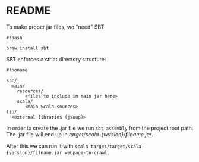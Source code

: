 # README #

To make proper jar files, we "need" SBT 
```
#!bash

brew install sbt
```
SBT enforces a strict directory structure:

```
#!noname

src/
  main/
    resources/
       <files to include in main jar here>
    scala/
       <main Scala sources>
lib/
  <external libraries (jsoup)>
```

In order to create the .jar file we run `sbt assembly` from the project root path. The .jar file will end up in *target/scala-{version}/filname.jar*. 

After this we can run it with `scala target/target/scala-{version}/filname.jar webpage-to-crawl`.
